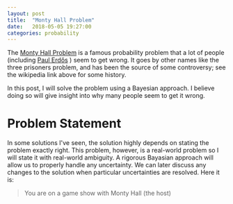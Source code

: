 ```yaml
---
layout: post
title:  "Monty Hall Problem"
date:   2018-05-05 19:27:00
categories: probability
---
```


The [Monty Hall Problem](https://en.wikipedia.org/wiki/Monty_Hall_problem) is a famous probability problem that a lot of people (including [Paul Erdős](https://en.wikipedia.org/wiki/Paul_Erd%C5%91s) ) seem to get wrong. It goes by other names like the three prisoners problem, and has been the source of some controversy; see the wikipedia link above for some history.

In this post, I will solve the problem using a Bayesian approach. I believe doing so will give insight into why many people seem to get it wrong.

# Problem Statement
In some solutions I've seen, the solution highly depends on stating the problem exactly right. This problem, however, is a real-world problem so I will state it with real-world ambiguity. A rigorous Bayasian approach will allow us to properly handle any uncertainty. We can later discuss any changes to the solution when particular uncertainties are resolved. Here it is:

> You are on a game show with Monty Hall (the host)
